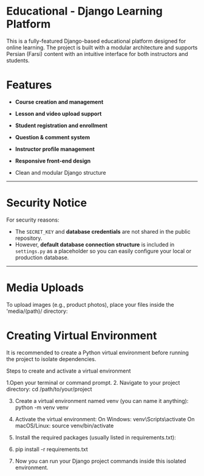 # Educational - Django Learning Platform
This is a fully-featured Django-based educational platform designed for online learning. The project is built with a modular architecture and supports Persian (Farsi) content with an intuitive interface for both instructors and students.

# Features

- **Course creation and management**

- **Lesson and video upload support**

- **Student registration and enrollment**

- **Question & comment system**

- **Instructor profile management**

- **Responsive front-end design**

- Clean and modular Django structure

---

# Security Notice

For security reasons:

- The `SECRET_KEY` and **database credentials** are not shared in the public repository.
- However, **default database connection structure** is included in `settings.py` as a placeholder so you can easily configure your local or production database.

---

# Media Uploads

To upload images (e.g., product photos), place your files inside the 'media/(path)/ directory:


# Creating Virtual Environment
It is recommended to create a Python virtual environment before running the project to isolate dependencies.

Steps to create and activate a virtual environment

1.Open your terminal or command prompt.
2. Navigate to your project directory:
 cd /path/to/your/project
 
3. Create a virtual environment named venv (you can name it anything):
  python -m venv venv

4. Activate the virtual environment:
  On Windows: venv\Scripts\activate
  On macOS/Linux: source venv/bin/activate

5. Install the required packages (usually listed in requirements.txt):
6.   pip install -r requirements.txt

6. Now you can run your Django project commands inside this isolated environment.
